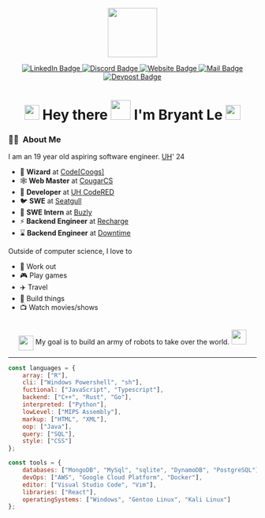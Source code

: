 <p align="center"><img src="https://media.giphy.com/media/M9gbBd9nbDrOTu1Mqx/giphy.gif" width="100"/></p>
<p align="center">
  <a href="https://www.linkedin.com/in/bnle" target="_blank">
    <img src="https://img.shields.io/badge/LinkedIn-blue?flat-square&logo=linkedin&logoColor=white" alt="LinkedIn Badge">
  </a>
  <a href="https://discord.gg/tApPc7vPRQ" target="_blank">
    <img src="https://img.shields.io/badge/Discord-blue?style=flat-square&logo=discord&logoColor=white" alt="Discord Badge">
  </a>
  <a href="https://bnle.me/" target="_blank">
    <img src="https://img.shields.io/badge/Website-46a2f1.svg?&style=flat-square&logo=Google-Chrome&logoColor=white" alt="Website Badge">
  </a>
  <a href="mailto:bryantle2021@gmail.com" target="_blank">
    <img src="https://img.shields.io/badge/Email-blue?style=flat-square&logo=gmail&logoColor=white" alt="Mail Badge">
  </a>
  <a href="https://devpost.com/bnle" target="_blank">
    <img src="https://img.shields.io/badge/Devpost-blue?style=flat-square&logo=devpost&logoColor=white" alt="Devpost Badge">
  </a>
</p>

<h1 align="center">
  <img src="https://emojis.slackmojis.com/emojis/images/1531849430/4246/blob-sunglasses.gif?1531849430" width="30"/>
  Hey there 
  <img src="https://media.giphy.com/media/hvRJCLFzcasrR4ia7z/giphy.gif" width="40"> 
  I'm Bryant Le
  <img src="https://emojis.slackmojis.com/emojis/images/1531849430/4246/blob-sunglasses.gif?1531849430" width="30"/>
</h1>

### :man_technologist: &nbsp;About Me

I am an 19 year old aspiring software engineer. [UH](https://uh.edu/)' 24

- 🧙 **Wizard** at [Code[Coogs]](https://github.com/codecoogs)
- 🕸️ **Web Master** at [CougarCS](https://github.com/CougarCS)
- 🔴 **Developer** at [UH CodeRED](https://github.com/CodeRED-UH)
- 🐦 **SWE** at [Seatgull](https://github.com/seatgull)
- 🐝 **SWE Intern** at [Buzly](https://github.com/buzly)
- ⚡ **Backend Engineer** at [Recharge](https://github.com/Recharge-App)
- ⌛ **Backend Engineer** at [Downtime]()

Outside of computer science, I love to

- 💪 Work out
- 🎮 Play games
- ✈️ Travel
- 🧱 Build things
- 📺 Watch movies/shows

<br>

<div align="center">
  <img style="vertical-align:middle" src="https://media.giphy.com/media/FWAcpJsFT9mvrv0e7a/giphy.gif" width="30"> 
  <span>My goal is to build an army of robots to take over the world.</span> 
  <img src="https://media.giphy.com/media/FWAcpJsFT9mvrv0e7a/giphy.gif" width="30">
</div>

---

```javascript
const languages = {
    array: ["R"],
    cli: ["Windows Powershell", "sh"],
    fuctional: ["JavaScript", "Typescript"],
    backend: ["C++", "Rust", "Go"],
    interpreted: ["Python"],
    lowLevel: ["MIPS Assembly"],
    markup: ["HTML", "XML"],
    oop: ["Java"],
    query: ["SQL"],
    style: ["CSS"]
};

const tools = {
    databases: ["MongoDB", "MySql", "sqlite", "DynamoDB", "PostgreSQL"],
    devOps: ["AWS", "Google Cloud Platform", "Docker"],
    editor: ["Visual Studio Code", "Vim"],
    libraries: ["React"],
    operatingSystems: ["Windows", "Gentoo Linux", "Kali Linux"]
};
```
